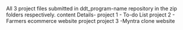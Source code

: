 All 3 project files submitted in ddt_program-name repository in the zip folders respectively.
content Details-
project 1 - To-do List
project 2 - Farmers ecommerce website project
project 3 -Myntra clone website

